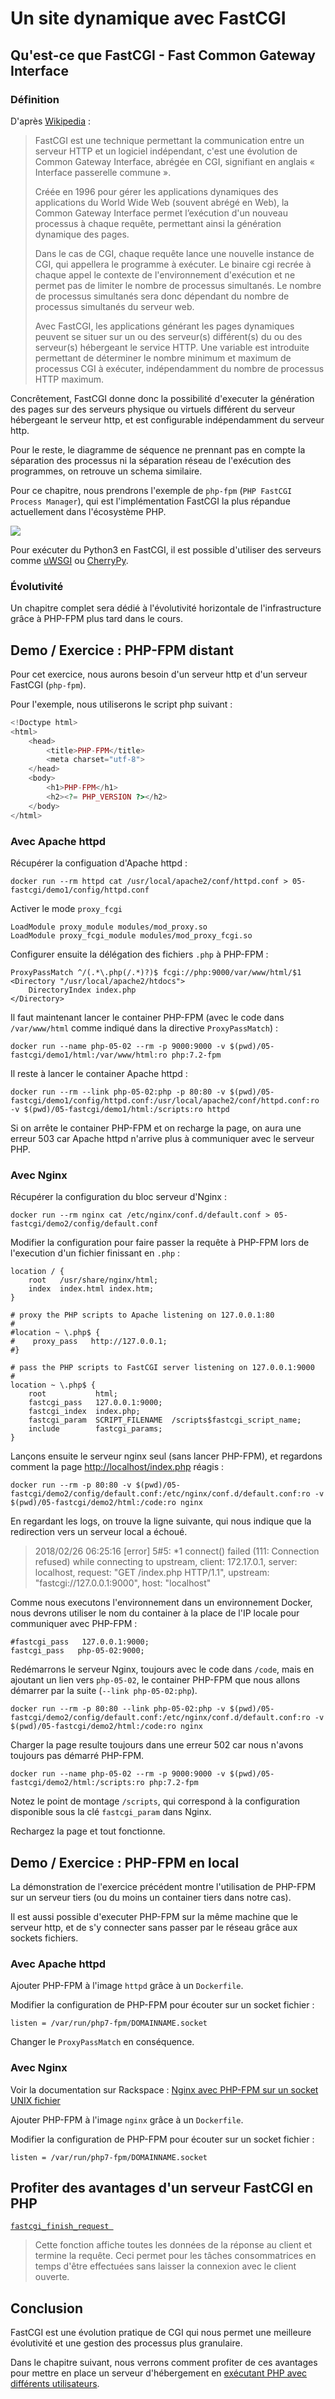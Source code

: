 # Un site dynamique avec FastCGI

## Qu'est-ce que FastCGI - Fast Common Gateway Interface

### Définition

D'après [Wikipedia](https://fr.wikipedia.org/wiki/FastCGI) :


>FastCGI est une technique permettant la communication entre un serveur HTTP et un logiciel indépendant, c'est une évolution de Common Gateway Interface, abrégée en CGI, signifiant en anglais « Interface passerelle commune ».
>
>Créée en 1996 pour gérer les applications dynamiques des applications du World Wide Web (souvent abrégé en Web), la Common Gateway Interface permet l’exécution d'un nouveau processus à chaque requête, permettant ainsi la génération dynamique des pages.
>
>Dans le cas de CGI, chaque requête lance une nouvelle instance de CGI, qui appellera le programme à exécuter. Le binaire cgi recrée à chaque appel le contexte de l'environnement d'exécution et ne permet pas de limiter le nombre de processus simultanés. Le nombre de processus simultanés sera donc dépendant du nombre de processus simultanés du serveur web.
>
>Avec FastCGI, les applications générant les pages dynamiques peuvent se situer sur un ou des serveur(s) différent(s) du ou des serveur(s) hébergeant le service HTTP. Une variable est introduite permettant de déterminer le nombre minimum et maximum de processus CGI à exécuter, indépendamment du nombre de processus HTTP maximum.

Concrêtement, FastCGI donne donc la possibilité d'executer la génération des pages sur des serveurs physique ou virtuels différent du serveur hébergeant le serveur http, et est configurable indépendamment du serveur http.

Pour le reste, le diagramme de séquence ne prennant pas en compte la séparation des processus ni la séparation réseau de l'exécution des programmes, on retrouve un schema similaire.

Pour ce chapitre, nous prendrons l'exemple de `php-fpm` (`PHP FastCGI Process Manager`), qui est l'implémentation FastCGI la plus répandue actuellement dans l'écosystème PHP.

![](05-fastcgi/images/php-fpm.png)

Pour exécuter du Python3 en FastCGI, il est possible d'utiliser des serveurs comme [uWSGI](https://www.digitalocean.com/community/tutorials/how-to-deploy-python-wsgi-applications-using-uwsgi-web-server-with-nginx) ou [CherryPy](https://www.digitalocean.com/community/tutorials/how-to-deploy-python-wsgi-applications-using-a-cherrypy-web-server-behind-nginx).

### Évolutivité

Un chapitre complet sera dédié à l'évolutivité horizontale de l'infrastructure grâce à PHP-FPM plus tard dans le cours.

## Demo / Exercice : PHP-FPM distant

Pour cet exercice, nous aurons besoin d'un serveur http et d'un serveur FastCGI (`php-fpm`).

Pour l'exemple, nous utiliserons le script php suivant :

```php
<!Doctype html>
<html>
    <head>
        <title>PHP-FPM</title>
        <meta charset="utf-8">
    </head>
    <body>
        <h1>PHP-FPM</h1>
        <h2><?= PHP_VERSION ?></h2>
    </body>
</html>
```

### Avec Apache httpd

Récupérer la configuation d'Apache httpd :

```
docker run --rm httpd cat /usr/local/apache2/conf/httpd.conf > 05-fastcgi/demo1/config/httpd.conf
```

Activer le mode `proxy_fcgi`

```
LoadModule proxy_module modules/mod_proxy.so
LoadModule proxy_fcgi_module modules/mod_proxy_fcgi.so
```

Configurer ensuite la délégation des fichiers `.php` à PHP-FPM :

```
ProxyPassMatch ^/(.*\.php(/.*)?)$ fcgi://php:9000/var/www/html/$1
<Directory "/usr/local/apache2/htdocs">
    DirectoryIndex index.php
</Directory>
```

Il faut maintenant lancer le container PHP-FPM (avec le code dans `/var/www/html` comme indiqué dans la directive `ProxyPassMatch`) : 

```
docker run --name php-05-02 --rm -p 9000:9000 -v $(pwd)/05-fastcgi/demo1/html:/var/www/html:ro php:7.2-fpm
```

Il reste à lancer le container Apache httpd :

```
docker run --rm --link php-05-02:php -p 80:80 -v $(pwd)/05-fastcgi/demo1/config/httpd.conf:/usr/local/apache2/conf/httpd.conf:ro -v $(pwd)/05-fastcgi/demo1/html:/scripts:ro httpd
```

Si on arrête le container PHP-FPM et on recharge la page, on aura une erreur 503 car Apache httpd n'arrive plus à communiquer avec le serveur PHP.

### Avec Nginx

Récupérer la configuration du bloc serveur d'Nginx :

```
docker run --rm nginx cat /etc/nginx/conf.d/default.conf > 05-fastcgi/demo2/config/default.conf
```

Modifier la configuration pour faire passer la requête à PHP-FPM lors de l'execution d'un fichier finissant en `.php` :

```nginx
location / {
    root   /usr/share/nginx/html;
    index  index.html index.htm;
}

# proxy the PHP scripts to Apache listening on 127.0.0.1:80
#
#location ~ \.php$ {
#    proxy_pass   http://127.0.0.1;
#}

# pass the PHP scripts to FastCGI server listening on 127.0.0.1:9000
#
location ~ \.php$ {
    root           html;
    fastcgi_pass   127.0.0.1:9000;
    fastcgi_index  index.php;
    fastcgi_param  SCRIPT_FILENAME  /scripts$fastcgi_script_name;
    include        fastcgi_params;
}
```

Lançons ensuite le serveur nginx seul (sans lancer PHP-FPM), et regardons comment la page [http://localhost/index.php](http://localhost/index.php) réagis :

```
docker run --rm -p 80:80 -v $(pwd)/05-fastcgi/demo2/config/default.conf:/etc/nginx/conf.d/default.conf:ro -v $(pwd)/05-fastcgi/demo2/html:/code:ro nginx
```

En regardant les logs, on trouve la ligne suivante, qui nous indique que la redirection vers un serveur local a échoué.

> 2018/02/26 06:25:16 [error] 5#5: *1 connect() failed (111: Connection refused) while connecting to upstream, client: 172.17.0.1, server: localhost, request: "GET /index.php HTTP/1.1", upstream: "fastcgi://127.0.0.1:9000", host: "localhost"

Comme nous executons l'environnement dans un environnement Docker, nous devrons utiliser le nom du container à la place de l'IP locale pour communiquer avec PHP-FPM :

```
#fastcgi_pass   127.0.0.1:9000;
fastcgi_pass   php-05-02:9000;
```

Redémarrons le serveur Nginx, toujours avec le code dans `/code`, mais en ajoutant un lien vers `php-05-02`, le container PHP-FPM que nous allons démarrer par la suite (`--link php-05-02:php`).

```
docker run --rm -p 80:80 --link php-05-02:php -v $(pwd)/05-fastcgi/demo2/config/default.conf:/etc/nginx/conf.d/default.conf:ro -v $(pwd)/05-fastcgi/demo2/html:/code:ro nginx
```

Charger la page resulte toujours dans une erreur 502 car nous n'avons toujours pas démarré PHP-FPM.

```
docker run --name php-05-02 --rm -p 9000:9000 -v $(pwd)/05-fastcgi/demo2/html:/scripts:ro php:7.2-fpm
```

Notez le point de montage `/scripts`, qui correspond à la configuration disponible sous la clé `fastcgi_param` dans Nginx.

Rechargez la page et tout fonctionne.

## Demo / Exercice : PHP-FPM en local

La démonstration de l'exercice précédent montre l'utilisation de PHP-FPM sur un serveur tiers (ou du moins un container tiers dans notre cas).

Il est aussi possible d'executer PHP-FPM sur la même machine que le serveur http, et de s'y connecter sans passer par le réseau grâce aux sockets fichiers.

### Avec Apache httpd

Ajouter PHP-FPM à l'image `httpd` grâce à un `Dockerfile`.

Modifier la configuration de PHP-FPM pour écouter sur un socket fichier :

```
listen = /var/run/php7-fpm/DOMAINNAME.socket
```

Changer le `ProxyPassMatch` en conséquence.

### Avec Nginx

Voir la documentation sur Rackspace : [Nginx avec PHP-FPM sur un socket UNIX fichier](https://support.rackspace.com/how-to/install-nginx-and-php-fpm-running-on-unix-file-sockets/)

Ajouter PHP-FPM à l'image `nginx` grâce à un `Dockerfile`.

Modifier la configuration de PHP-FPM pour écouter sur un socket fichier :

```
listen = /var/run/php7-fpm/DOMAINNAME.socket
```

## Profiter des avantages d'un serveur FastCGI en PHP

[`fastcgi_finish_request `](https://secure.php.net/manual/fr/function.fastcgi-finish-request.php)

>Cette fonction affiche toutes les données de la réponse au client et termine la requête. Ceci permet pour les tâches consommatrices en temps d'être effectuées sans laisser la connexion avec le client ouverte.

## Conclusion

FastCGI est une évolution pratique de CGI qui nous permet une meilleure évolutivité et une gestion des processus plus granulaire.

Dans le chapitre suivant, nous verrons comment profiter de ces avantages pour mettre en place un serveur d'hébergement en [exécutant PHP avec différents utilisateurs](/06-php-multitenant).